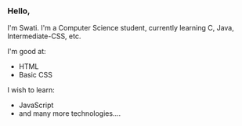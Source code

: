 ### Hello,
I'm Swati.
I'm a Computer Science student, currently learning C, Java, Intermediate-CSS, etc.

I'm good at:
* HTML
* Basic CSS

I wish to learn:
* JavaScript
* and many more technologies....
